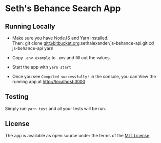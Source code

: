 # Seth's Behance Search App #

## Running Locally ##

- Make sure you have [NodeJS](https://nodejs.org/) and [Yarn](https://yarnpkg.com) installed.  
Then:
    git clone git@bitbucket.org:sethalexander/js-behance-api.git
    cd js-behance-api
    yarn

- Copy `.env.example` to `.env` and fill out the values.  
- Start the app with `yarn start`
- Once you see `Compiled successfully!` in the console, you can View the running app at [http://localhost:3000](http://localhost:3000)

## Testing ##

Simply run `yarn test` and all your tests will be run.

## License ##

The app is available as open source under the terms of the [MIT License](https://bitbucket.org/sethalexander/js-behance-api/src/66c730d7cef6227773c554ea21d9ecd526d868ba/LICENSE?at=master&fileviewer=file-view-default).